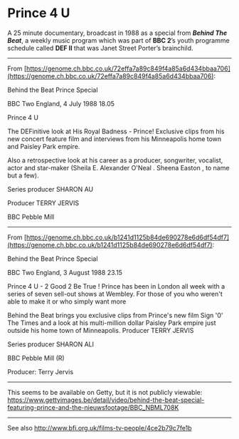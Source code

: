 
# Prince 4 U

A 25 minute documentary, broadcast in 1988 as a special from ***Behind The Beat***, a weekly music program which was part of **BBC 2**’s youth programme schedule called **DEF II** that was Janet Street Porter’s brainchild.

-----

From [https://genome.ch.bbc.co.uk/72effa7a89c849f4a85a6d434bbaa706](https://genome.ch.bbc.co.uk/72effa7a89c849f4a85a6d434bbaa706):

Behind the Beat Prince Special

BBC Two England, 4 July 1988 18.05

Prince 4 U 

The DEFinitive look at His Royal Badness - Prince! Exclusive clips from his new concert feature film and interviews from his Minneapolis home town and Paisley Park empire. 

Also a retrospective look at his career as a producer, songwriter, vocalist, actor and star-maker (Sheila E. Alexander O'Neal . Sheena Easton , to name but a few). 

Series producer SHARON AU 

Producer TERRY JERVIS 

BBC Pebble Mill

-----

From [https://genome.ch.bbc.co.uk/b1241d1125b84de690278e6d6df54df7](https://genome.ch.bbc.co.uk/b1241d1125b84de690278e6d6df54df7):

Behind the Beat Prince Special

BBC Two England, 3 August 1988 23.15

Prince 4 U - 2 Good 2 Be True ! Prince has been in London all week with a series of seven sell-out shows at Wembley. For those of you who weren't able to make it or who simply want more 

Behind the Beat brings you exclusive clips from Prince's new film Sign '0' The Times and a look at his multi-million dollar Paisley Park empire just outside his home town of Minneapolis. Producer TERRY JERVIS 

Series producer SHARON ALI 

BBC Pebble Mill (R)

Producer: Terry Jervis

-----

This seems to be available on Getty, but it is not publicly viewable: https://www.gettyimages.be/detail/video/behind-the-beat-special-featuring-prince-and-the-nieuwsfootage/BBC_NBML708K

-----

See also http://www.bfi.org.uk/films-tv-people/4ce2b79c7fe1b

